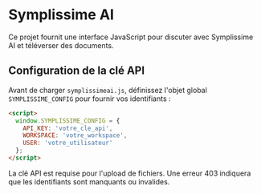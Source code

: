 # Symplissime AI

Ce projet fournit une interface JavaScript pour discuter avec Symplissime AI et téléverser des documents.

## Configuration de la clé API

Avant de charger `symplissimeai.js`, définissez l'objet global `SYMPLISSIME_CONFIG` pour fournir vos identifiants :

```html
<script>
  window.SYMPLISSIME_CONFIG = {
    API_KEY: 'votre_cle_api',
    WORKSPACE: 'votre_workspace',
    USER: 'votre_utilisateur'
  };
</script>
```

La clé API est requise pour l'upload de fichiers. Une erreur 403 indiquera que les identifiants sont manquants ou invalides.
